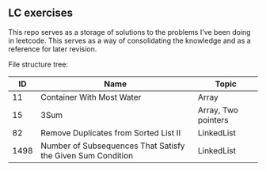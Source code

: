 ## LC exercises

This repo serves as a storage of solutions to the problems I've been doing in leetcode. This serves as a way of consolidating the knowledge and as a reference for later revision.

File structure tree:

| ID | Name  | Topic  |
|---|---|---|
| 11  |  Container With Most Water |  Array |
| 15 |  3Sum | Array, Two pointers  |
| 82 |  Remove Duplicates from Sorted List II |  LinkedList |
| 1498 |  Number of Subsequences That Satisfy the Given Sum Condition |  LinkedList |